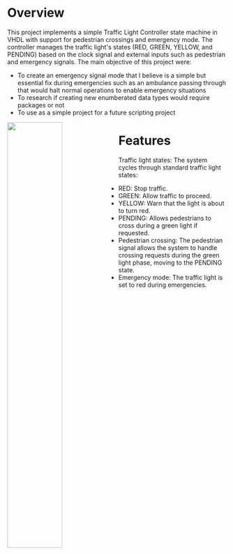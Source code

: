 # Overview
This project implements a simple Traffic Light Controller state machine in VHDL with support for pedestrian crossings and emergency mode. The controller manages the traffic light's states (RED, GREEN, YELLOW, and PENDING) based on the clock signal and external inputs such as pedestrian and emergency signals. The main  objective of this project were:
- To create an emergency signal mode that I believe is a simple but essential fix during emergencies such as an ambulance passing through that would halt normal operations to enable emergency situations
- To research if creating new enumberated data types would require packages or not
- To use as a simple project for a future scripting project

<div>
  <img align="left" width="50%" src="https://github.com/user-attachments/assets/61e8960a-212d-4184-9cae-742d0c9b89b2">
</div>

# Features
Traffic light states: The system cycles through standard traffic light states:
- RED: Stop traffic.
- GREEN: Allow traffic to proceed.
- YELLOW: Warn that the light is about to turn red.
- PENDING: Allows pedestrians to cross during a green light if requested.
- Pedestrian crossing: The pedestrian signal allows the system to handle crossing requests during the green light phase, moving to the PENDING state.
- Emergency mode: The traffic light is set to red during emergencies.
